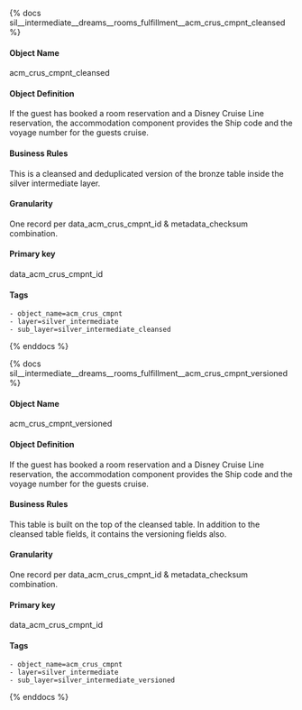 {% docs sil__intermediate__dreams__rooms_fulfillment__acm_crus_cmpnt_cleansed %}

#### Object Name
acm_crus_cmpnt_cleansed

#### Object Definition
If the guest has booked a room reservation and a Disney Cruise Line reservation, the accommodation component provides the Ship code and the voyage number for the guests cruise.

#### Business Rules
This is a cleansed and deduplicated version of the bronze table inside the silver intermediate layer.

#### Granularity
One record per data_acm_crus_cmpnt_id & metadata_checksum combination.

#### Primary key
data_acm_crus_cmpnt_id

#### Tags
    - object_name=acm_crus_cmpnt
    - layer=silver_intermediate
    - sub_layer=silver_intermediate_cleansed

{% enddocs %}

{% docs sil__intermediate__dreams__rooms_fulfillment__acm_crus_cmpnt_versioned %}

#### Object Name
acm_crus_cmpnt_versioned

#### Object Definition
If the guest has booked a room reservation and a Disney Cruise Line reservation, the accommodation component provides the Ship code and the voyage number for the guests cruise.

#### Business Rules
This table is built on the top of the cleansed table. In addition to the cleansed table fields, it contains the versioning fields also.

#### Granularity
One record per data_acm_crus_cmpnt_id & metadata_checksum combination.

#### Primary key
data_acm_crus_cmpnt_id

#### Tags
    - object_name=acm_crus_cmpnt
    - layer=silver_intermediate
    - sub_layer=silver_intermediate_versioned

{% enddocs %}